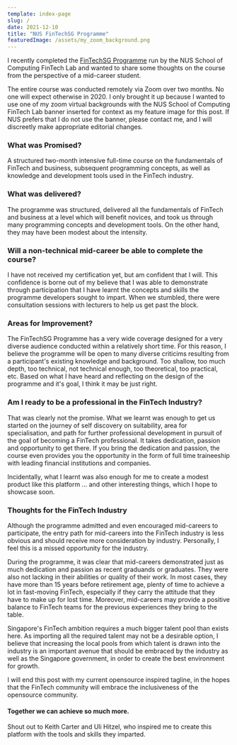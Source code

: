 ```yaml
---
template: index-page
slug: /
date: 2021-12-10
title: "NUS FinTechSG Programme"
featuredImage: /assets/my_zoom_background.png
---
```

I recently completed the [FinTechSG Programme](https://fintechlab.nus.edu.sg/nus-fintechsg-programme/) run by the NUS School of Computing FinTech Lab and wanted to share some thoughts on the course from the perspective of a mid-career student. 

The entire course was conducted remotely via Zoom over two months. No one will expect otherwise in 2020. I only brought it up because I wanted to use one of my zoom virtual backgrounds with the NUS School of Computing FinTech Lab banner inserted for context as my feature image for this post. If NUS prefers that I do not use the banner, please contact me, and I will discreetly make appropriate editorial changes.

### What was Promised?

A structured two-month intensive full-time course on the fundamentals of FinTech and business, subsequent programming concepts, as well as knowledge and development tools used in the FinTech industry.

### What was delivered?

The programme was structured, delivered all the fundamentals of FinTech and business at a level which will benefit novices, and took us through many programming concepts and development tools. On the other hand, they may have been modest about the intensity.

### Will a non-technical mid-career be able to complete the course?

I have not received my certification yet, but am confident that I will. This confidence is borne out of my believe that I was able to demonstrate through participation that I have learnt the concepts and skills the programme developers sought to impart. When we stumbled, there were consultation sessions with lecturers to help us get past the block. 

### Areas for Improvement?

The FinTechSG Programme has a very wide coverage designed for a very diverse audience conducted within a relatively short time. For this reason, I believe the programme will be open to many diverse criticims resulting from a participant's existing knowledge and background. Too shallow, too much depth, too technical, not technical enough, too theoretical, too practical, etc. Based on what I have heard and reflecting on the design of the programme and it's goal, I think it may be just right.

### Am I ready to be a professional in the FinTech Industry?

That was clearly not the promise. What we learnt was enough to get us started on the journey of self discovery on suitability, area for specialisation, and path for further professional development in pursuit of the goal of becoming a FinTech professional. It takes dedication, passion and opportunity to get there. If you bring the dedication and passion, the course even provides you the opportunity in the form of full time traineeship with leading financial institutions and companies. 

Incidentally, what I learnt was also enough for me to create a modest product like this platform ... and other interesting things, which I hope to showcase soon.

### Thoughts for the FinTech Industry

Although the programme admitted and even encouraged mid-careers to participate, the entry path for mid-careers into the FinTech industry is less obvious and should receive more consideration by  industry. Personally, I feel this is a missed opportunity for the industry. 

During the programme, it was clear that mid-careers demonstrated just as much dedication and passion as recent graduands or graduates. They were also not lacking in their abilities or quality of their work. In most cases, they have more than 15 years before retirement age, plenty of time to achieve a lot in fast-moving FinTech, especially if they carry the attitude that they have to make up for lost time. Moreover, mid-careers may provide a positive balance to FinTech teams for the previous experiences they bring to the table. 

Singapore's FinTech ambition requires a much bigger talent pool than exists here. As importing all the required talent may not be a desirable option, I believe that increasing the local pools from which talent is drawn into the industry is an important avenue that should be embraced by the industry as well as the Singapore government, in order to create the best environment for growth.

I will end this post with my current opensource inspired tagline, in the hopes that the FinTech community will embrace the inclusiveness of the opensource community.

#### Together we can achieve so much more.

Shout out to Keith Carter and Uli Hitzel, who inspired me to create this platform with the tools and skills they imparted.
